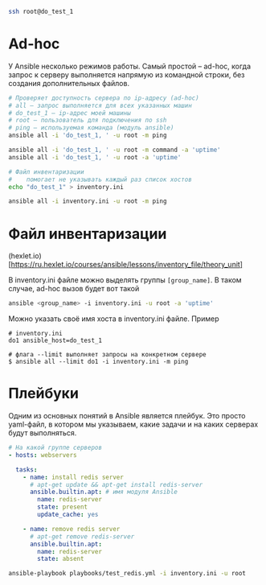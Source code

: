 ```bash
ssh root@do_test_1
```

# Ad-hoc

У Ansible несколько режимов работы. Самый простой – ad-hoc, когда запрос к серверу выполняется напрямую из командной строки, без создания дополнительных файлов.

```bash
# Проверяет доступность сервера по ip-адресу (ad-hoc)
# all – запрос выполняется для всех указанных машин
# do_test_1 – ip-адрес моей машины
# root – пользователь для подключения по ssh
# ping – используемая команда (модуль ansible)
ansible all -i 'do_test_1, ' -u root -m ping

ansible all -i 'do_test_1, ' -u root -m command -a 'uptime'
ansible all -i 'do_test_1, ' -u root -a 'uptime'

# Файл инвентаризации
#    помогает не указывать каждый раз список хостов
echo "do_test_1" > inventory.ini

ansible all -i inventory.ini -u root -m ping
```

# Файл инвентаризации

(hexlet.io)[https://ru.hexlet.io/courses/ansible/lessons/inventory_file/theory_unit]

В inventory.ini файле можно выделять группы `[group_name]`. В таком случае, ad-hoc вызов будет вот такой

```bash
ansible <group_name> -i inventory.ini -u root -a 'uptime'
```

Можно указать своё имя хоста в inventory.ini файле. Пример

```
# inventory.ini
do1 ansible_host=do_test_1

# флага --limit выполняет запросы на конкретном сервере
$ ansible all --limit do1 -i inventory.ini -m ping
```

# Плейбуки

Одним из основных понятий в Ansible является плейбук. Это просто yaml-файл, в котором мы указываем, какие задачи и на каких серверах будут выполняться.

```yaml
# На какой группе серверов
- hosts: webservers

  tasks:
    - name: install redis server
      # apt-get update && apt-get install redis-server
      ansible.builtin.apt: # имя модуля Ansible
        name: redis-server
        state: present
        update_cache: yes

    - name: remove redis server
      # apt-get remove redis-server
      ansible.builtin.apt:
        name: redis-server
        state: absent

```

```bash
ansible-playbook playbooks/test_redis.yml -i inventory.ini -u root
```
